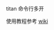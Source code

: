 titan 命令行多开

使用教程参考 [wiki](https://github.com/bitgod520/titan/wiki/titan-%E5%A4%9A%E5%BC%80%E4%BD%BF%E7%94%A8%E6%95%99%E7%A8%8B)
